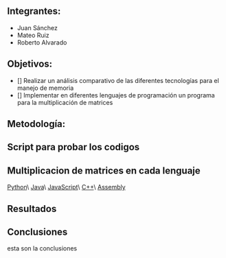 ## Integrantes:

- Juan Sánchez
- Mateo Ruiz
- Roberto Alvarado

## Objetivos:

- [] Realizar un análisis comparativo de las diferentes tecnologías para el manejo de memoria
- [] Implementar en diferentes lenguajes de programación un programa para la multiplicación de matrices

## Metodología:


## Script para probar los codigos


## Multiplicacion de matrices en cada lenguaje

[Python](./subpages/python.md)\\
[Java](./subpages/java.md)\\
[JavaScript](./subpages/javascript.md)\\
[C++](./subpages/cpp.md)\\
[Assembly](./subpages/assembly.md)

## Resultados 

## Conclusiones
esta son la conclusiones
